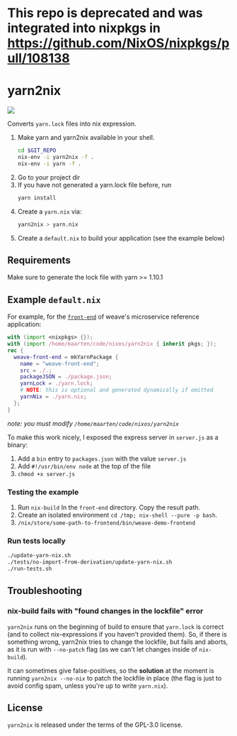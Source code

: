# This repo is deprecated and was integrated into nixpkgs in https://github.com/NixOS/nixpkgs/pull/108138


# yarn2nix
<img src="https://travis-ci.org/moretea/yarn2nix.svg?branch=master">

Converts `yarn.lock` files into nix expression.


1. Make yarn and yarn2nix available in your shell.
   ```sh
   cd $GIT_REPO
   nix-env -i yarn2nix -f .
   nix-env -i yarn -f .
   ```
2. Go to your project dir
3. If you have not generated a yarn.lock file before, run
   ```sh
   yarn install
   ```
4. Create a `yarn.nix` via:
   ```sh
   yarn2nix > yarn.nix
   ```
5. Create a `default.nix` to build your application (see the example below)

## Requirements

Make sure to generate the lock file with yarn >= 1.10.1

## Example `default.nix`

For example, for the [`front-end`](https://github.com/microservices-demo/front-end) of weave's microservice reference application:

```nix
with (import <nixpkgs> {});
with (import /home/maarten/code/nixos/yarn2nix { inherit pkgs; });
rec {
  weave-front-end = mkYarnPackage {
    name = "weave-front-end";
    src = ./.;
    packageJSON = ./package.json;
    yarnLock = ./yarn.lock;
    # NOTE: this is optional and generated dynamically if omitted
    yarnNix = ./yarn.nix;
  };
}
```

_note: you must modify `/home/maarten/code/nixos/yarn2nix`_

To make this work nicely, I exposed the express server in `server.js` as a binary:
1. Add a `bin` entry to `packages.json` with the value `server.js`
2. Add  `#!/usr/bin/env node` at the top of the file
3. `chmod +x server.js`

### Testing the example

1. Run `nix-build` In the `front-end` directory. Copy the result path.
2. Create an isolated environment `cd /tmp; nix-shell --pure -p bash`.
3. `/nix/store/some-path-to-frontend/bin/weave-demo-frontend`

### Run tests locally

```sh
./update-yarn-nix.sh
./tests/no-import-from-derivation/update-yarn-nix.sh
./run-tests.sh
```

## Troubleshooting

### nix-build fails with "found changes in the lockfile" error

`yarn2nix` runs on the beginning of build to ensure that `yarn.lock` is correct (and to collect nix-expressions if you haven't provided them). So, if there is something wrong, yarn2nix tries to change the lockfile, but fails and aborts, as it is run with `--no-patch` flag (as we can't let changes inside of `nix-build`).

It can sometimes give false-positives, so the **solution** at the moment is running `yarn2nix --no-nix` to patch the lockfile in place (the flag is just to avoid config spam, unless you're up to write `yarn.nix`).

## License
`yarn2nix` is released under the terms of the GPL-3.0 license.

